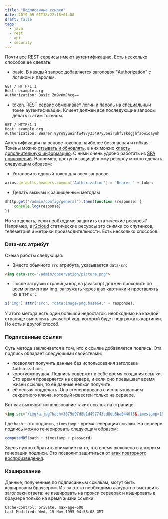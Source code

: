 ```yaml
---
title: "Подписанные ссылки"
date: 2019-05-01T18:22:18+01:00
draft: false
tags:
  - java
  - rest
  - api
  - security
---
```

Почти все REST сервисы имеют аутентификацию. Есть несколько способов её сделать:

 * basic. В каждый запрос добавляется заголовок "Authorization" с логином и паролем.
 
```
GET / HTTP/1.1
Host: example.org
Authorization: Basic Zm9vOmJhcg==
```
 * token. REST сервис обменивает логин и пароль на специальный токен аутентификации. Клиент должен все последующие запросы делать с этим токеном.
 
```
GET / HTTP/1.1
Host: example.org
Authorization: Bearer 9yro9yueihfw497y33497y3oeiruhfvskdgjhfaowidayuh
```

Аутентификация на основе токенов наиболее безопасная и гибкая. Токены можно [отзывать и обновлять](https://ru.wikipedia.org/wiki/OAuth), в них можно [класть дополнительную информацию](https://ru.wikipedia.org/wiki/JSON_Web_Token). С ними очень удобно работать из [SPA приложений](https://ru.wikipedia.org/wiki/Одностраничное_приложение). Например, доступ к защищённому ресурсу можно сделать следующим образом:

 * Установить единый токен для всех запросов
 
```javascript
axios.defaults.headers.common['Authorization'] = 'Bearer ' + token
```
 * Делать вызывы к защищённым методам
 
```javascript
$http.get('/admin/config/general').then(function (response) {
	console.log(response)
})
```

Но что делать, если необходимо защитить статические ресурсы? Например, в [r2cloud](https://github.com/dernasherbrezon/r2cloud) статические ресурсы это снимки со спутников, телеметрия и метрики производительности. Есть несколько способов.

### Data-src атрибут

Схема работы следующая:

 * Вместо обычного ```src``` атрибута, указывается ```data-src```
 
```html
<img data-src="/admin/observation/picture.png">
```
 * После загрузки страницы код на javascript должен проходить по всем элементам img, загружать через ajax картинки и проставлять их в тэг ```src```
 
```javascript
$("img").attr("src", "data:image/png;base64," + response);
```

У этого метода есть один большой недостаток: необходимо на каждой странице выполнять javascript код, который будет подгружать картинки. Но есть и другой способ.

### Подписанные ссылки

Суть метода заключается в том, что к ссылке добавляется подпись. Эта подпись обладает следующими свойствами:

 * позволяет получить данные без использования заголовка ```Authorization```.
 * короткоживущая. Подпись содержит в себе время создания ссылки. Это время проверяется на сервере, и если оно превышает время жизни ссылки, то её данные нельзя получить.
 * её нельзя подделать. Она сгенерирована с использованием секретного ключа, который известен только на сервере. 
 
Вот как выглядит использование таких ссылок на странице:

```html
<img src="/img/a.jpg?hash=3679d97d8b1d497743cd8da8ba0440f5&timestamp=1508716800000">
```

Где ```hash``` - это подпись, ```timestamp``` - время генерации ссылки. На сервере подпись можно [генерировать](https://github.com/dernasherbrezon/r2cloud/blob/master/src/main/java/ru/r2cloud/util/SignedURL.java) следующим образом:

```java
computeMD5(path + timestamp + password)
```

Здесь нужно обратить внимание на то, что время включено в алгоритм генерации подписи. Это позволит защититься от [атак повторного воспроизведения](https://ru.wikipedia.org/wiki/Атака_повторного_воспроизведения).

### Кэширование

Данные, полученные по подписанным ссылкам, могут быть кэшированы браузером. Из-за этого необходимо аккуратно выставить заголовки ответа: не кэшировать на прокси серверах и кэшировать в браузере только на время жизни ссылки:

```
Cache-Control: private, max-age=600
Last-Modified: Wed, 15 Nov 1995 04:58:08 GMT
```
